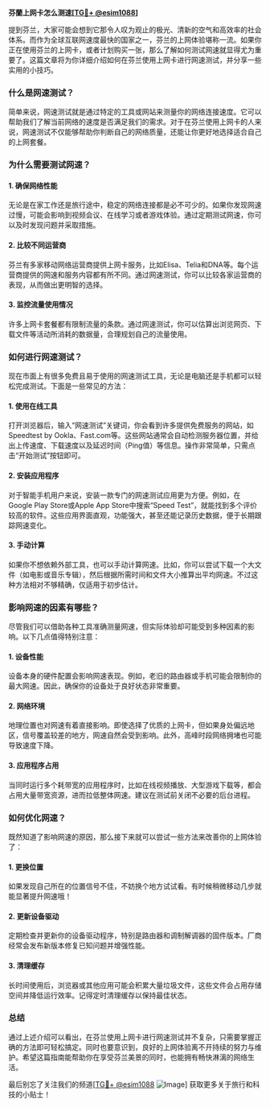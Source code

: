 **芬蘭上网卡怎么测速[[TG💪+ @esim1088](https://t.me/s/esim1088)]**

提到芬兰，大家可能会想到它那令人叹为观止的极光、清新的空气和高效率的社会体系。而作为全球互联网速度最快的国家之一，芬兰的上网体验堪称一流。如果你正在使用芬兰的上网卡，或者计划购买一张，那么了解如何测试网速就显得尤为重要了。这篇文章将为你详细介绍如何在芬兰使用上网卡进行网速测试，并分享一些实用的小技巧。

### **什么是网速测试？**

简单来说，网速测试就是通过特定的工具或网站来测量你的网络连接速度。它可以帮助我们了解当前网络的速度是否满足我们的需求。对于在芬兰使用上网卡的人来说，网速测试不仅能够帮助你判断自己的网络质量，还能让你更好地选择适合自己的上网套餐。

### **为什么需要测试网速？**

#### **1. 确保网络性能**
无论是在家工作还是旅行途中，稳定的网络连接都是必不可少的。如果你发现网速过慢，可能会影响到视频会议、在线学习或者游戏体验。通过定期测试网速，你可以及时发现问题并采取措施。

#### **2. 比较不同运营商**
芬兰有多家移动网络运营商提供上网卡服务，比如Elisa、Telia和DNA等。每个运营商提供的网速和服务内容都有所不同。通过网速测试，你可以比较各家运营商的表现，从而做出更明智的选择。

#### **3. 监控流量使用情况**
许多上网卡套餐都有限制流量的条款。通过网速测试，你可以估算出浏览网页、下载文件等活动所消耗的数据量，合理规划自己的流量使用。

### **如何进行网速测试？**

现在市面上有很多免费且易于使用的网速测试工具，无论是电脑还是手机都可以轻松完成测试。下面是一些常见的方法：

#### **1. 使用在线工具**
打开浏览器后，输入“网速测试”关键词，你会看到许多提供免费服务的网站，如Speedtest by Ookla、Fast.com等。这些网站通常会自动检测服务器位置，并给出上传速度、下载速度以及延迟时间（Ping值）等信息。操作非常简单，只需点击“开始测试”按钮即可。

#### **2. 安装应用程序**
对于智能手机用户来说，安装一款专门的网速测试应用更为方便。例如，在Google Play Store或Apple App Store中搜索“Speed Test”，就能找到多个评价较高的软件。这些应用界面直观，功能强大，甚至还能记录历史数据，便于长期跟踪网速变化。

#### **3. 手动计算**
如果你不想依赖外部工具，也可以手动计算网速。比如，你可以尝试下载一个大文件（如电影或音乐专辑），然后根据所需时间和文件大小推算出平均网速。不过这种方法相对不够精确，仅适用于初步估计。

### **影响网速的因素有哪些？**

尽管我们可以借助各种工具准确测量网速，但实际体验却可能受到多种因素的影响。以下几点值得特别注意：

#### **1. 设备性能**
设备本身的硬件配置会影响网速表现。例如，老旧的路由器或手机可能会限制你的最大网速。因此，确保你的设备处于良好状态非常重要。

#### **2. 网络环境**
地理位置也对网速有着直接影响。即使选择了优质的上网卡，但如果身处偏远地区，信号覆盖较差的地方，网速自然会受到影响。此外，高峰时段网络拥堵也可能导致速度下降。

#### **3. 应用程序占用**
当同时运行多个耗带宽的应用程序时，比如在线视频播放、大型游戏下载等，都会占用大量带宽资源，进而拉低整体网速。建议在测试前关闭不必要的后台进程。

### **如何优化网速？**

既然知道了影响网速的原因，那么接下来就可以尝试一些方法来改善你的上网体验了：

#### **1. 更换位置**
如果发现自己所在的位置信号不佳，不妨换个地方试试看。有时候稍微移动几步就能显著提升网速哦！

#### **2. 更新设备驱动**
定期检查并更新你的设备驱动程序，特别是路由器和调制解调器的固件版本。厂商经常会发布新版本修复已知问题并增强性能。

#### **3. 清理缓存**
长时间使用后，浏览器或其他应用可能会积累大量垃圾文件，这些文件会占用存储空间并降低运行效率。记得定时清理缓存以保持最佳状态。

### **总结**

通过上述介绍可以看出，在芬兰使用上网卡进行网速测试并不复杂，只需要掌握正确的方法即可轻松搞定。同时也要意识到，良好的上网体验离不开持续的努力与维护。希望这篇指南能帮助你在享受芬兰美景的同时，也能拥有畅快淋漓的网络生活。

最后别忘了关注我们的频道[[TG💪+ @esim1088](https://t.me/s/esim1088) ![Image](https://i.postimg.cc/4NQfJmqS/Snipaste-2025-05-13-00-14-12.png)] 获取更多关于旅行和科技的小贴士！